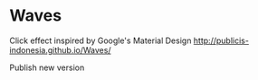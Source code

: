 Waves
=====

Click effect inspired by Google's Material Design
http://publicis-indonesia.github.io/Waves/

Publish new version